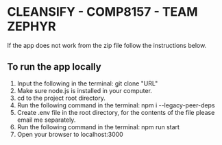 # CLEANSIFY - COMP8157 - TEAM ZEPHYR

If the app does not work from the zip file follow the instructions below.

## To run the app locally

1. Input the following in the terminal: git clone "URL"
2. Make sure node.js is installed in your computer.
3. cd to the project root directory.
4. Run the following command in the terminal: npm i --legacy-peer-deps
5. Create .env file in the root directory, for the contents of the file please email me separately.
6. Run the following command in the terminal: npm run start
7. Open your browser to localhost:3000

